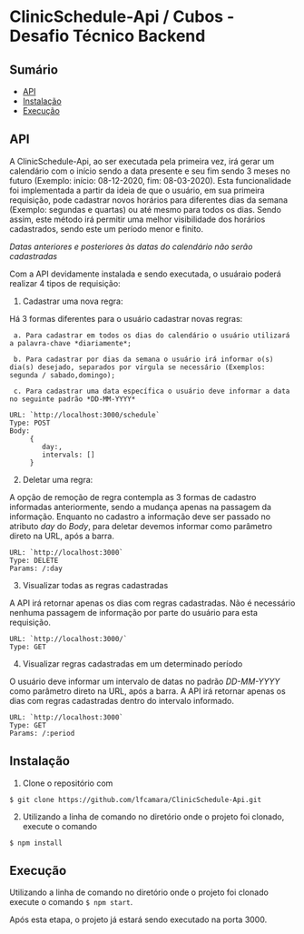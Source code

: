# ClinicSchedule-Api / Cubos - Desafio Técnico Backend

## Sumário

- [API](#api)
- [Instalação](#instalação)
- [Execução](#execução)

## API

A ClinicSchedule-Api, ao ser executada pela primeira vez, irá gerar um calendário com o início sendo a data presente e seu fim sendo 3 meses no futuro (Exemplo: início: 08-12-2020, fim: 08-03-2020). Esta funcionalidade foi implementada a partir da ideia de que o usuário, em sua primeira requisição, pode cadastrar novos horários para diferentes dias da semana (Exemplo: segundas e quartas) ou até mesmo para todos os dias. Sendo assim, este método irá permitir uma melhor visibilidade dos horários cadastrados, sendo este um período menor e finito.

*Datas anteriores e posteriores às datas do calendário não serão cadastradas*

Com a API devidamente instalada e sendo executada, o usuáraio poderá realizar 4 tipos de requisição:

1. Cadastrar uma nova regra:

Há 3 formas diferentes para o usuário cadastrar novas regras:

     a. Para cadastrar em todos os dias do calendário o usuário utilizará a palavra-chave *diariamente*;

     b. Para cadastrar por dias da semana o usuário irá informar o(s) dia(s) desejado, separados por vírgula se necessário (Exemplos: segunda / sabado,domingo);

     c. Para cadastrar uma data específica o usuário deve informar a data no seguinte padrão *DD-MM-YYYY*

```shell
URL: `http://localhost:3000/schedule`
Type: POST
Body:
     {
        day:,
        intervals: []
     }
```

2. Deletar uma regra:

A opção de remoção de regra contempla as 3 formas de cadastro informadas anteriormente, sendo a mudança apenas na passagem da informação.
Enquanto no cadastro a informação deve ser passado no atributo *day* do *Body*, para deletar devemos informar como parâmetro direto na URL, após a barra.

```shell
URL: `http://localhost:3000`
Type: DELETE
Params: /:day
```

3. Visualizar todas as regras cadastradas

A API irá retornar apenas os dias com regras cadastradas.
Não é necessário nenhuma passagem de informação por parte do usuário para esta requisição.

```shell
URL: `http://localhost:3000/`
Type: GET
```

4. Visualizar regras cadastradas em um determinado período

O usuário deve informar um intervalo de datas no padrão *DD-MM-YYYY* como parâmetro direto na URL, após a barra.
A API irá retornar apenas os dias com regras cadastradas dentro do intervalo informado. 

```shell
URL: `http://localhost:3000`
Type: GET
Params: /:period
```

## Instalação

1. Clone o repositório com 
```shell
$ git clone https://github.com/lfcamara/ClinicSchedule-Api.git
```
2. Utilizando a linha de comando no diretório onde o projeto foi clonado, execute o comando 
```shell
$ npm install
```

## Execução

Utilizando a linha de comando no diretório onde o projeto foi clonado execute o comando `$ npm start`.

Após esta etapa, o projeto já estará sendo executado na porta 3000.
